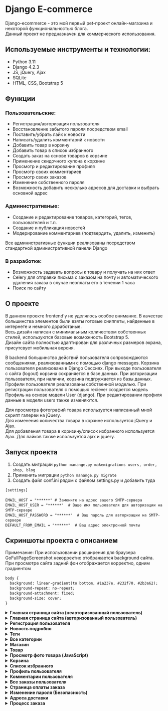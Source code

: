# Django E-commerce
Django-ecommerce - это мой первый pet-проект онлайн-магазина и некоторой функциональностью блога.  
Данный проект не предназначен для коммерческого использования. 

## Используемые инструменты и технологии:
- Python 3.11
- Django 4.2.3
- JS, jQuery, Ajax
- SQLite
- HTML, CSS, Bootstrap 5

## Функции
### Пользовательские:
- Регистрация/авторизация пользователя
- Восстановление забытого пароля посредством email
- Поставить/убрать лайк к новости
- Написать/удалить комментарий к новости
- Добавить товар в корзину
- Добавить товар в список избранного
- Создать заказ на основе товаров в корзине
- Применение скидочного купона к корзине
- Просмотр и редактирование профиля
- Просмотр своих комментариев
- Просмотр своих заказов
- Изменение собственного пароля
- Возможность добавить несколько адресов для доставки и выбрать основной адрес
  
### Административные:
- Создание и редактирование товаров, категорий, тегов, пользователей и т.п.
- Создание и публикация новостей
- Модерирование комментариев (подтвердить, удалить, изменить)  
  
Все административные функции реализованы посредством стандартной административной панели Django 

### В разработке:
- Возможность задавать вопросы к товару и получать на них ответ
- Celery для отправки письма с заказом на почту и автоматического удаления заказа в случае неоплаты его в течении 1 часа
- Поиск по сайту

## О проекте
В данном проекте frontend'у не уделялось особое внимание. В качестве большинства элементов были взяты готовые сниппеты, найденные в интернете и немного доработаные.   
Весь дизайн написан с минимальным количеством собственных стилей, используются базовые возможность Bootstrap 5.  
Дизайн сайта полностью адаптирован для различных размеров экрана, присутсвует мобильная версия.  
  
В backend большинство действий пользователя сопровождаются сообщениями, реализованными с помощью django messages.
Корзина пользователя реализована в Django Сессиях. При выходе пользователя с сайта (logout) корзина сохраняется в базе данных. При авторизации пользователя, при наличии, корзина подгружается из базы данных.  
Профили пользователя реализованы собственной моделью. При регистрации пользователя с помощью reciever создается модель Профиль на основе модели User (django). При редактировании профиля данные в модели users также изменяются.  
    
Для просмотра фотографий товара используется написанный мной скрипт галереи на jQuery.  
Для изменения количества товара в корзине используется jQuery и Ajax.  
Для добавления товара в коризину/список избранного используется Ajax.
Для лайков также используется ajax и jquery.  


## Запуск проекта
1. Создать миграции ```python manange.py makemigrations users, order, shop, blog```
2. Применить миграции ```python manange.py migrate```
3. Создать файл conf.ini рядом с файлом settings.py и добавить туда
```
[settings]

EMAIL_HOST = "******" # Замените на адрес вашего SMTP-сервера
EMAIL_HOST_USER = "******"  # Ваше имя пользователя для авторизации на SMTP-сервере
EMAIL_HOST_PASSWORD = "******"  # Ваш пароль для авторизации на SMTP-сервере
DEFAULT_FROM_EMAIL = "******"  # Ваш адрес электронной почты
```

## Скриншоты проекта с описанием

Примечание: При использовании расширения для браузера GoFullPageScreenshot некорректно отображается background сайта. При просмотре сайта задний фон отображается корректно, одним градиентом
```
body {
  background: linear-gradient(to bottom, #1a237e, #232f70, #2b3a62);
  background-repeat: no-repeat;
  background-attachment: fixed;
  background-size: cover;
}
```

<details>
  <summary>Главная страница сайта (неавторизованный пользователь)</summary>

  ![Скриншот](github/img/1.png)
</details>
<details>
  <summary>Главная страница сайта (авторизованный пользователь)</summary>
  
  ![Скриншот](github/img/2.png)
</details>

<details>
  <summary>Регистрация пользователя</summary>
  
  ![Скриншот](github/img/30.png)
</details>

<details>
  <summary>Новость подробно</summary>
  
  ![Скриншот](github/img/27.png)
</details>

<details>
  <summary>Теги</summary>
  Для разноцветных кнопок применен django filter написанный мною
  
  ![Скриншот](github/img/3.png)
</details>

<details>
  <summary>Все категории</summary>
  Для разноцветных кнопок применен django filter написанный мною
  
  ![Скриншот](github/img/4.png)
</details>

<details>
  <summary>Магазин</summary>
  
![Скриншот](github/img/5.png)
  
Фильтры
      
![Скриншот](github/img/6.png)
  
Полная страница с 10 товарами

![Скриншот](github/img/9.png)

</details>

<details>
  <summary>Товар</summary>
  
  ![Скриншот](github/img/7.png)

  ![Скриншот](github/img/8.png)
</details>

<details>
  <summary>Просмотр фото товара (JavaScript)</summary>
  
  ![Скриншот](github/img/28.png)

  ![Скриншот](github/img/29.png)
</details>


<details>
  <summary>Корзина</summary>
  
![Скриншот](github/img/10.png)
  
  Примененный купон

![Скриншот](github/img/11.png)
</details>

<details>
  <summary>Список избранного</summary>
  
![Скриншот](github/img/12.png)
</details>

<details>
  <summary>Профиль пользователя</summary>
  
![Скриншот](github/img/13.png)
</details>

<details>
  <summary>Комментарии пользователя</summary>
  
![Скриншот](github/img/14.png)
</details>

<details>
  <summary>Все заказы пользователя</summary>
  
![Скриншот](github/img/15.png)
</details>

<details>
  <summary>Страница оплаты заказа</summary>
  Неоплаченный заказ

![Скриншот](github/img/16.png)
  
  Оплаченный заказ

![Скриншот](github/img/17.png)
  
  Неоплаченный заказ с примененным купоном

![Скриншот](github/img/18.png)  
</details>

<details>
  <summary>Изменение пароля (Безопасность)</summary>
  
![Скриншот](github/img/19.png)
</details>

<details>
  <summary>Адреса доставки</summary>
  
![Скриншот](github/img/20.png)
  
  Добавление адреса
 ![Скриншот](github/img/21.png) 
  
  Редактирование адреса

 ![Скриншот](github/img/22.png) 
</details>

<details>
  <summary>Процесс заказа</summary>
  Корзина
  
![Скриншот](github/img/23.png)
  
  Checkout
 ![Скриншот](github/img/24.png) 
  
  Оплата заказа

 ![Скриншот](github/img/25.png) 
  
  Оплаченный заказ

 ![Скриншот](github/img/26.png) 

</details>


<style>
  /* Стилизация заголовка (summary) */
  details summary {
    cursor: pointer;
    font-weight: bold;
  }

  /* Стилизация содержимого (content) */
  details div {
    margin: 1em 0;
  }
</style>
